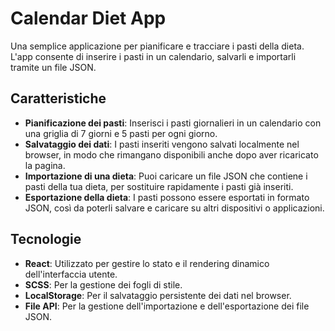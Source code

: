 # Calendar Diet App

Una semplice applicazione per pianificare e tracciare i pasti della dieta. L'app consente di inserire i pasti in un calendario, salvarli e importarli tramite un file JSON.

## Caratteristiche

- **Pianificazione dei pasti**: Inserisci i pasti giornalieri in un calendario con una griglia di 7 giorni e 5 pasti per ogni giorno.
- **Salvataggio dei dati**: I pasti inseriti vengono salvati localmente nel browser, in modo che rimangano disponibili anche dopo aver ricaricato la pagina.
- **Importazione di una dieta**: Puoi caricare un file JSON che contiene i pasti della tua dieta, per sostituire rapidamente i pasti già inseriti.
- **Esportazione della dieta**: I pasti possono essere esportati in formato JSON, così da poterli salvare e caricare su altri dispositivi o applicazioni.

## Tecnologie

- **React**: Utilizzato per gestire lo stato e il rendering dinamico dell'interfaccia utente.
- **SCSS**: Per la gestione dei fogli di stile.
- **LocalStorage**: Per il salvataggio persistente dei dati nel browser.
- **File API**: Per la gestione dell'importazione e dell'esportazione dei file JSON.
